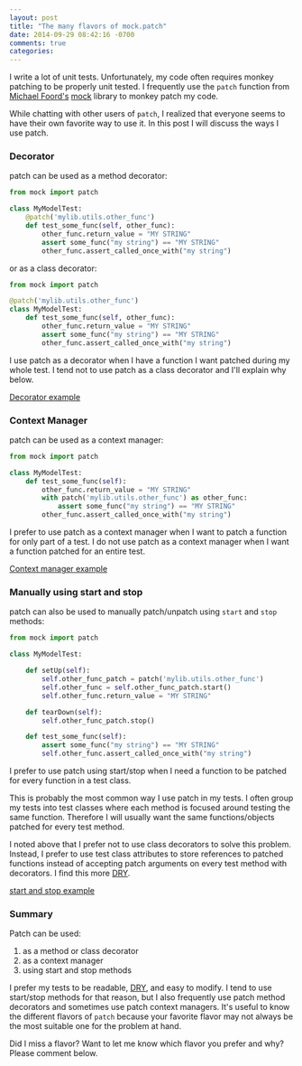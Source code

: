 ```yaml
---
layout: post
title: "The many flavors of mock.patch"
date: 2014-09-29 08:42:16 -0700
comments: true
categories: 
---
```


I write a lot of unit tests.  Unfortunately, my code often requires monkey patching to be properly unit tested.  I frequently use the ``patch`` function from [Michael Foord's][voidspace] [mock][] library to monkey patch my code.

While chatting with other users of ``patch``, I realized that everyone seems to have their own favorite way to use it.  In this post I will discuss the ways I use patch.


### Decorator

patch can be used as a method decorator:

```python
from mock import patch

class MyModelTest:
    @patch('mylib.utils.other_func')
    def test_some_func(self, other_func):
        other_func.return_value = "MY STRING"
        assert some_func("my string") == "MY STRING"
        other_func.assert_called_once_with("my string")
```

or as a class decorator:

```python
from mock import patch

@patch('mylib.utils.other_func')
class MyModelTest:
    def test_some_func(self, other_func):
        other_func.return_value = "MY STRING"
        assert some_func("my string") == "MY STRING"
        other_func.assert_called_once_with("my string")
```

I use patch as a decorator when I have a function I want patched during my whole test.  I tend not to use patch as a class decorator and I'll explain why below.

[Decorator example][]


### Context Manager

patch can be used as a context manager:

```python
from mock import patch

class MyModelTest:
    def test_some_func(self):
        other_func.return_value = "MY STRING"
        with patch('mylib.utils.other_func') as other_func:
            assert some_func("my string") == "MY STRING"
        other_func.assert_called_once_with("my string")
```

I prefer to use patch as a context manager when I want to patch a function for only part of a test.  I do not use patch as a context manager when I want a function patched for an entire test.

[Context manager example][]


### Manually using start and stop

patch can also be used to manually patch/unpatch using `start` and `stop` methods:

```python
from mock import patch

class MyModelTest:

    def setUp(self):
        self.other_func_patch = patch('mylib.utils.other_func')
        self.other_func = self.other_func_patch.start()
        self.other_func.return_value = "MY STRING"

    def tearDown(self):
        self.other_func_patch.stop()

    def test_some_func(self):
        assert some_func("my string") == "MY STRING"
        self.other_func.assert_called_once_with("my string")
```

I prefer to use patch using start/stop when I need a function to be patched for every function in a test class.

This is probably the most common way I use patch in my tests.  I often group my tests into test classes where each method is focused around testing the same function.  Therefore I will usually want the same functions/objects patched for every test method.

I noted above that I prefer not to use class decorators to solve this problem.  Instead, I prefer to use test class attributes to store references to patched functions instead of accepting patch arguments on every test method with decorators.  I find this more [DRY][].

[start and stop example][]


### Summary

Patch can be used:

1. as a method or class decorator
2. as a context manager
3. using start and stop methods

I prefer my tests to be readable, [DRY][], and easy to modify.  I tend to use start/stop methods for that reason, but I also frequently use patch method decorators and sometimes use patch context managers.  It's useful to know the different flavors of `patch` because your favorite flavor may not always be the most suitable one for the problem at hand.

Did I miss a flavor?  Want to let me know which flavor you prefer and why?  Please comment below.


[context manager example]: https://github.com/treyhunner/pep438/blob/cdb57e2cb1c3053255a0caf2a5ebb64672da661c/test_pep438.py#L46
[decorator example]: https://github.com/treyhunner/pep438/blob/cdb57e2cb1c3053255a0caf2a5ebb64672da661c/test_pep438.py#L79
[dry]: https://en.wikipedia.org/wiki/Don%27t_repeat_yourself
[start and stop example]: https://github.com/treyhunner/pep438/blob/cdb57e2cb1c3053255a0caf2a5ebb64672da661c/test_pep438.py#L128
[mock]: https://pypi.python.org/pypi/mock/
[voidspace]: http://www.voidspace.org.uk/
